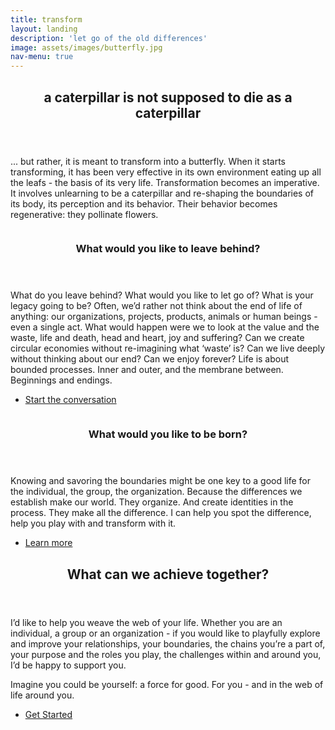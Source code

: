 ```yaml
---
title: transform
layout: landing
description: 'let go of the old differences'
image: assets/images/butterfly.jpg
nav-menu: true
---
```


<!-- Main -->
<div id="main">

<!-- One -->
<section id="one">
	<div class="inner">
		<header class="major">
			<h2>a caterpillar is not supposed to die as a caterpillar</h2>
		</header>
		<p>
			... but rather, it is meant to transform into a butterfly. When it starts transforming, it has been very effective in its own environment
			eating up all the leafs - the basis of its very life. Transformation becomes an imperative. It involves unlearning to be a caterpillar and
			re-shaping the boundaries of its body, its perception and its behavior. Their behavior becomes regenerative: they pollinate flowers.
		</p>
	</div>
</section>

<!-- Two -->
<section id="two"> <!--class="spotlights"-->
	<section>
		<a href="generic.html" class="image">
			<img src="{% link assets/images/caterpillar.jpg %}" alt="" data-position="center center" />
		</a>
		<div class="content">
			<div class="inner">
				<header class="major">
					<h3>What would you like to leave behind?</h3>
				</header>
				<p>What do you leave behind? What would you like to let go of? What is your legacy going to be? 
				   Often, we’d rather not think about the end of life of anything: our organizations, projects, products, animals or human beings - even a single act. 
				   What would happen were we to look at the value and the waste, life and death, head and heart,  joy and suffering? 
				   Can we create circular economies without re-imagining what ‘waste’ is? Can we live deeply without thinking about our end? Can we enjoy forever? 
				   Life is about bounded processes. Inner and outer, and the membrane between. Beginnings and endings.				
				</p>
				<ul class="actions">
					<li><a href="en-services.html" class="button">Start the conversation</a></li>
				</ul>
			</div>
		</div>
	</section>
	<section>
		<a href="generic.html" class="image">
			<img src="{% link assets/images/butterfly.jpg %}" alt="" data-position="top center" />
		</a>
		<div class="content">
			<div class="inner">
				<header class="major">
					<h3>What would you like to be born?</h3>
				</header>
				<p>
				Knowing and savoring the boundaries might be one key to a good life for the individual, the group, the organization. 
				Because the differences we establish make our world. They organize. And create identities in the process. They make all the difference.
				I can help you spot the difference, help you play with and transform with it.
				</p>
				<ul class="actions">
					<li><a href="en-services.html" class="button">Learn more</a></li>
				</ul>
			</div>
		</div>
	</section>
</section>

<!-- Three -->
<section id="three">
	<div class="inner">
		<header class="major">
			<h2>What can we achieve together?</h2>
		</header>
		<p>I’d like to help you weave the web of your life. Whether you are an individual, a group or an organization - if you would like to playfully explore and improve your relationships, your boundaries, the chains you’re a part of, your purpose and the roles you play,  the challenges within and around you, I’d be happy to support you.
		</p>
		<p>
			Imagine you could be yourself: a force for good. For you - and in the web of life around you.
		</p>
		<ul class="actions">
			<li><a href="en-services.html" class="button next">Get Started</a></li>
		</ul>
	</div>
</section>

</div>

